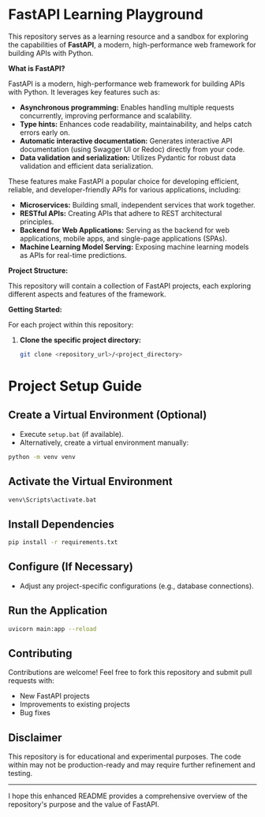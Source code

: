 # FastAPI Learning Playground

This repository serves as a learning resource and a sandbox for exploring the capabilities of **FastAPI**, a modern, high-performance web framework for building APIs with Python.

**What is FastAPI?**

FastAPI is a modern, high-performance web framework for building APIs with Python. It leverages key features such as:

* **Asynchronous programming:** Enables handling multiple requests concurrently, improving performance and scalability.
* **Type hints:** Enhances code readability, maintainability, and helps catch errors early on.
* **Automatic interactive documentation:** Generates interactive API documentation (using Swagger UI or Redoc) directly from your code.
* **Data validation and serialization:** Utilizes Pydantic for robust data validation and efficient data serialization.

These features make FastAPI a popular choice for developing efficient, reliable, and developer-friendly APIs for various applications, including:

* **Microservices:** Building small, independent services that work together.
* **RESTful APIs:** Creating APIs that adhere to REST architectural principles.
* **Backend for Web Applications:** Serving as the backend for web applications, mobile apps, and single-page applications (SPAs).
* **Machine Learning Model Serving:** Exposing machine learning models as APIs for real-time predictions.

**Project Structure:**

This repository will contain a collection of FastAPI projects, each exploring different aspects and features of the framework. 

**Getting Started:**

For each project within this repository:

1. **Clone the specific project directory:**
   ```bash
   git clone <repository_url>/<project_directory>

# Project Setup Guide

## Create a Virtual Environment (Optional)
- Execute `setup.bat` (if available).
- Alternatively, create a virtual environment manually:

```bash
python -m venv venv
```

## Activate the Virtual Environment
```bash
venv\Scripts\activate.bat
```

## Install Dependencies
```bash
pip install -r requirements.txt
```

## Configure (If Necessary)
- Adjust any project-specific configurations (e.g., database connections).

## Run the Application
```bash
uvicorn main:app --reload
```

## Contributing
Contributions are welcome! Feel free to fork this repository and submit pull requests with:
- New FastAPI projects
- Improvements to existing projects
- Bug fixes

## Disclaimer
This repository is for educational and experimental purposes. The code within may not be production-ready and may require further refinement and testing.

---

I hope this enhanced README provides a comprehensive overview of the repository's purpose and the value of FastAPI.
